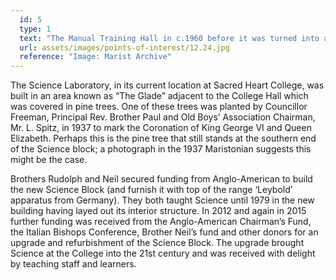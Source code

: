 ```yaml
---
  id: 5
  type: 1
  text: "The Manual Training Hall in c.1960 before it was turned into a Science lab, used until the new Science Block was built in 1973."
  url: assets/images/points-of-interest/12.24.jpg
  reference: "Image: Marist Archive"
---
```


The Science Laboratory, in its current location at Sacred Heart College, was built in an area known as “The Glade” adjacent to the College Hall which was covered in pine trees. One of these trees was planted by Councillor Freeman, Principal Rev. Brother Paul and Old Boys’ Association Chairman, Mr. L. Spitz, in 1937 to mark the Coronation of King George VI and Queen Elizabeth. Perhaps this is the pine tree that still stands at the southern end of the Science block; a photograph in the 1937 Maristonian suggests this might be the case.

Brothers Rudolph and Neil secured funding from Anglo-American to build the new Science Block (and furnish it with top of the range ‘Leybold’ apparatus from Germany). They both taught Science until 1979 in the new building having layed out its interior structure. In 2012 and again in 2015 further funding was received from the Anglo-American Chairman’s Fund, the Italian Bishops Conference, Brother Neil’s fund and other donors for an upgrade and refurbishment of the Science Block. The upgrade brought Science at the College into the 21st century and was received with delight by teaching staff and learners. 
